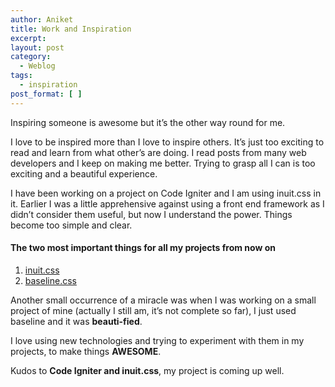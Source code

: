 ```yaml
---
author: Aniket
title: Work and Inspiration
excerpt:
layout: post
category:
  - Weblog
tags:
  - inspiration
post_format: [ ]
---
```

Inspiring someone is awesome but it’s the other way round for me.

I love to be inspired more than I love to inspire others. It’s just too exciting to read and learn from what other’s are doing. I read posts from many web developers and I keep on making me better. Trying to grasp all I can is too exciting and a beautiful experience.

I have been working on a project on Code Igniter and I am using inuit.css in it. Earlier I was a little apprehensive against using a front end framework as I didn’t consider them useful, but now I understand the power. Things become too simple and clear.

#### The two most important things for all my projects from now on

1.  [inuit.css][1]
2.  [baseline.css][2]

Another small occurrence of a miracle was when I was working on a small project of mine (actually I still am, it’s not complete so far), I just used baseline and it was **beauti-fied**.

I love using new technologies and trying to experiment with them in my projects, to make things **AWESOME**.

Kudos to **Code Igniter **and** inuit.css**, my project is coming up well.

 [1]: http://csswizardry.com/inuitcss/ "inuit.css"
 [2]: http://baselinecss.com/ "baseline.css"